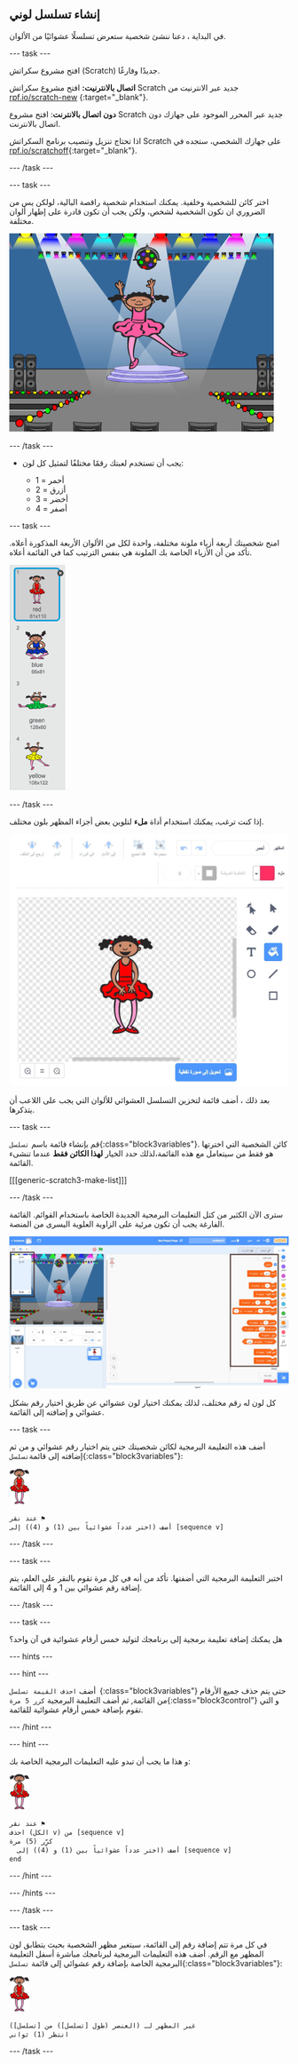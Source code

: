 ## إنشاء تسلسل لوني

في البداية ، دعنا ننشئ شخصية ستعرض تسلسلًا عشوائيًا من الألوان.

\--- task \---

افتح مشروع سكراتش (Scratch) جديدًا وفارغًا.

**اتصال بالانترنيت:** افتح مشروع سكراتش Scratch جديد عبر الانترنيت من [rpf.io/scratch-new](https://rpf.io/scratch-new) {:target="_blank"}.

**دون اتصال بالانترنت**: افتح مشروع Scratch جديد عبر المحرر الموجود على جهازك دون اتصال بالانترنت.

اذا تحتاج تنزيل وتنصيب برنامج السكراتش Scratch على جهازك الشخصي، ستجده في [rpf.io/scratchoff](https://rpf.io/scratchoff){:target="_blank"}.

\--- /task \---

\--- task \---

اختر كائن للشخصية وخلفية. يمكنك استخدام شخصية راقصة البالية، لولكن يس من الضروري ان تكون الشخصية لشخص، ولكن يجب أن تكون قادرة على إظهار ألوان مختلفة.

![لقطة الشاشة](images/colour-sprite.png)

\--- /task \---

+ يجب أن تستخدم لعبتك رقمًا مختلفًا لتمثيل كل لون:
    
    + 1 = أحمر
    + 2 = أزرق
    + 3 = أخضر
    + 4 = أصفر

\--- task \---

امنح شخصيتك أربعة أزياء ملونة مختلفة، واحدة لكل من الألوان الأربعة المذكورة أعلاه. تأكد من أن الأزياء الخاصة بك الملونة هي بنفس الترتيب كما في القائمة أعلاه.

![لقطة الشاشة](images/colour-costume.png)

\--- /task \---

إذا كنت ترغب، يمكنك استخدام أداة **ملء** لتلوين بعض أجزاء المظهر بلون مختلف.

![ملء](images/color-a-shape.png)

بعد ذلك ، أضف قائمة لتخزين التسلسل العشوائي للألوان التي يجب على اللاعب أن يتذكرها.

\--- task \---

قم بإنشاء قائمة باسم `تسلسل`{:class="block3variables"}. كائن الشخصية التي اخترتها هو فقط من سيتعامل مع هذه القائمة،لذلك حدد الخيار **لهذا الكائن فقط** عندما تنشىء القائمة.

[[[generic-scratch3-make-list]]]

\--- /task \---

سترى الآن الكثير من كتل التعليمات البرمجية الجديدة الخاصة باستخدام القوائم. القائمة الفارغة يجب أن تكون مرئية على الزاوية العلوية اليسرى من المنصة.

![لقطة الشاشة](images/colour-list-blocks-annotated.png)

كل لون له رقم مختلف، لذلك يمكنك اختيار لون عشوائي عن طريق اختيار رقم بشكل عشوائي و إضافته إلى القائمة.

\--- task \---

أضف هذه التعليمة البرمجية لكائن شخصيتك حتى يتم اختيار رقم عشوائي و من ثم إضافته إلى قائمة`تسلسل`{:class="block3variables"}:

![راقصة البالية](images/ballerina.png)

```blocks3
عند نقر ⚑
أضف (اختر عدداً عشوائياً بين (1) و (4)) إلى [sequence v]
```

\--- /task \---

\--- task \---

اختبر التعليمة البرمجية التي أضفتها. تأكد من أنه في كل مرة تقوم بالنقر على العلم، يتم إضافة رقم عشوائي بين 1 و 4 إلى القائمة.

\--- /task \---

\--- task \---

هل يمكنك إضافة تعليمة برمجية إلى برنامجك لتوليد خمس أرقام عشوائية في آن واحد؟

\--- hints \---

\--- hint \---

أضف `احذف القيمة تسلسل `{:class="block3variables"} حتى يتم حذف جميع الأرقام من القائمة, ثم أضف التعليمة البرمجية `كرر 5 مرة`{:class="block3control"} و التي تقوم بإضافة خمس أرقام عشوائية للقائمة.

\--- /hint \---

\--- hint \---

و هذا ما يجب أن تبدو عليه التعليمات البرمجية الخاصة بك:

![راقصة البالية](images/ballerina.png)

```blocks3
عند نقر ⚑
احذف (الكل v) من [sequence v]
كرِّر (5) مرة 
  أضف (اختر عدداً عشوائياً بين (1) و (4)) إلى [sequence v]
end
```

\--- /hint \---

\--- /hints \---

\--- /task \---

\--- task \---

في كل مرة تتم إضافة رقم إلى القائمة، سيتغير مظهر الشخصية بحيث يتطابق لون المظهر مع الرقم. أضف هذه التعليمات البرمجية لبرنامجك مباشرة أسفل التعليمة البرمجية الخاصة بإضافة رقم عشوائي إلى قائمة `تسلسل`{:class="block3variables"}:

![راقصة البالية](images/ballerina.png)

```blocks3
غير المظهر لـ (العنصر (طول [تسلسل]) من [تسلسل])
انتظر (1) ثواني
```

\--- /task \---